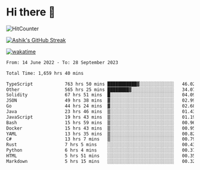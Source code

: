 # Hi there 👋

![HitCounter](https://hits.seeyoufarm.com/api/count/incr/badge.svg?url=https%3A%2F%2Fgithub.com%2Fashrhmn1212%2Fhit-counter)

<!-- ![Contribution Graph](https://github-readme-activity-graph.cyclic.app/graph?username=ashrhmn) -->


<!-- [![Top Langs](https://github-readme-stats.vercel.app/api/top-langs/?username=ashrhmn&layout=compact&theme=synthwave&langs_count=10&card_width=445)](https://github.com/anuraghazra/github-readme-stats) -->

[![Ashik's GitHub Streak](https://github-readme-streak-stats.herokuapp.com/?user=ashrhmn&theme=blood&fire=DD7F1C&background=151515&dates=9f9f9f&border=DD2727)](https://git.io/streak-stats)

<!-- ![Ashik's GitHub stats](https://github-readme-stats.vercel.app/api/?username=ashrhmn&show_icons=true&title_color=fff&icon_color=79ff97&text_color=9f9f9f&bg_color=151515) -->

[![wakatime](https://wakatime.com/badge/user/3df86613-ba63-4631-8e65-0ff18e7becad.svg)](https://wakatime.com/@3df86613-ba63-4631-8e65-0ff18e7becad)

<!--START_SECTION:waka-->

```txt
From: 14 June 2022 - To: 28 September 2023

Total Time: 1,659 hrs 40 mins

TypeScript            763 hrs 50 mins ███████████▓░░░░░░░░░░░░░   46.02 %
Other                 565 hrs 25 mins ████████▓░░░░░░░░░░░░░░░░   34.07 %
Solidity              67 hrs 51 mins  █░░░░░░░░░░░░░░░░░░░░░░░░   04.09 %
JSON                  49 hrs 38 mins  ▓░░░░░░░░░░░░░░░░░░░░░░░░   02.99 %
Go                    44 hrs 24 mins  ▓░░░░░░░░░░░░░░░░░░░░░░░░   02.68 %
Java                  23 hrs 46 mins  ▒░░░░░░░░░░░░░░░░░░░░░░░░   01.43 %
JavaScript            19 hrs 43 mins  ▒░░░░░░░░░░░░░░░░░░░░░░░░   01.19 %
Bash                  15 hrs 59 mins  ▒░░░░░░░░░░░░░░░░░░░░░░░░   00.96 %
Docker                15 hrs 43 mins  ▒░░░░░░░░░░░░░░░░░░░░░░░░   00.95 %
YAML                  13 hrs 35 mins  ▒░░░░░░░░░░░░░░░░░░░░░░░░   00.82 %
C#                    13 hrs 7 mins   ▒░░░░░░░░░░░░░░░░░░░░░░░░   00.79 %
Rust                  7 hrs 5 mins    ░░░░░░░░░░░░░░░░░░░░░░░░░   00.43 %
Python                6 hrs 4 mins    ░░░░░░░░░░░░░░░░░░░░░░░░░   00.37 %
HTML                  5 hrs 51 mins   ░░░░░░░░░░░░░░░░░░░░░░░░░   00.35 %
Markdown              5 hrs 15 mins   ░░░░░░░░░░░░░░░░░░░░░░░░░   00.32 %
```

<!--END_SECTION:waka-->


<!--### Most Used Languages
<img src="https://wakatime.com/share/@ashrhmn/24ecb986-5bf8-4607-af7f-0aab08908d8c.png" />

### Favourite Tools
<img src="https://wakatime.com/share/@ashrhmn/f4e08015-f3bc-460a-9228-95a3ba11c604.png" />-->
